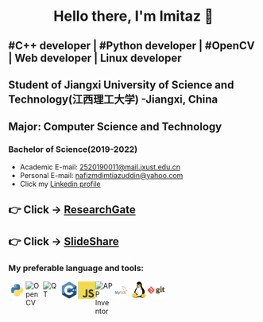 # <h1 align="center"><b>Hello there, I'm Imitaz 👋</b></h1>
## #C++ developer | #Python developer | #OpenCV | Web developer | Linux developer 
## Student of Jiangxi University of Science and Technology(江西理工大学) -Jiangxi, China
## Major: Computer Science and Technology

### Bachelor of Science(2019-2022)
- Academic E-mail: 2520190011@mail.jxust.edu.cn
- Personal E-mail: nafizmdimtiazuddin@yahoo.com
- Click my [Linkedin profile](https://www.linkedin.com/in/nafizmd09/)


## 👉 Click -> [ResearchGate](https://www.slideshare.net/NafizMdImtiazUddin)

## 👉 Click -> [SlideShare](https://www.researchgate.net/profile/Nafiz-Md-Uddin)

### My preferable language and tools:


<img align="left" alt="Python" width="35px" src="https://raw.githubusercontent.com/github/explore/80688e429a7d4ef2fca1e82350fe8e3517d3494d/topics/python/python.png" />
<img align="left" alt="OpenCV" width="35px" src="https://www.vectorlogo.zone/logos/opencv/opencv-icon.svg" />
<img align="left" alt="QT" width="35px" src="https://upload.wikimedia.org/wikipedia/commons/0/0b/Qt_logo_2016.svg" />


<img align="left" alt="C++" width="35px" src="https://raw.githubusercontent.com/github/explore/80688e429a7d4ef2fca1e82350fe8e3517d3494d/topics/cpp/cpp.png" />

<img align="left" alt="JS" width="35px" src="https://raw.githubusercontent.com/github/explore/80688e429a7d4ef2fca1e82350fe8e3517d3494d/topics/javascript/javascript.png" />

<img align="left" alt="APP Inventor" width="35px" src="https://play-lh.googleusercontent.com/bftU9gU-q5BvC5k2vaFciol7tlHaco2IIRcIibzt-jJlZj5L3FLyaJ_Vq0vAdcgj60s=w240-h480-rw" />

<img align="left" alt="MySQL" width="35px" src="https://raw.githubusercontent.com/github/explore/80688e429a7d4ef2fca1e82350fe8e3517d3494d/topics/mysql/mysql.png" />

<img align="left" alt="Linux" width="35px" src="https://raw.githubusercontent.com/devicons/devicon/master/icons/linux/linux-original.svg" />

<img align="left" alt="Git" width="35px" src="https://raw.githubusercontent.com/github/explore/80688e429a7d4ef2fca1e82350fe8e3517d3494d/topics/git/git.png" />


<!-- <img align="center" alt="PHP" width="35px" src="https://raw.githubusercontent.com/devicons/devicon/master/icons/php/php-original.svg" /> -->

<!-- <img align="left" alt="VS Code" width="35px" src="https://raw.githubusercontent.com/github/explore/80688e429a7d4ef2fca1e82350fe8e3517d3494d/topics/visual-studio-code/visual-studio-code.png" /> -->

<!-- <img align="left" alt="Arduino" width="35px" src="https://cdn.worldvectorlogo.com/logos/arduino-1.svg" /> -->

<!-- <img align="left" alt="Matlab" width="35px" src="https://upload.wikimedia.org/wikipedia/commons/2/21/Matlab_Logo.png" /> -->

<!-- <img align="left" alt="HTML" width="35px" src="https://raw.githubusercontent.com/devicons/devicon/master/icons/html5/html5-original-wordmark.svg" /> -->
<!-- <img align="left" alt="CSS" width="35px" src="https://raw.githubusercontent.com/devicons/devicon/master/icons/css3/css3-original-wordmark.svg" /> -->
<!-- <img align="left" alt="Bootstrap" width="35px" src="https://raw.githubusercontent.com/devicons/devicon/master/icons/bootstrap/bootstrap-plain-wordmark.svg" /> -->

<br>




